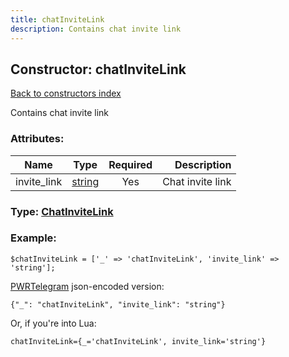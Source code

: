 ```yaml
---
title: chatInviteLink
description: Contains chat invite link
---
```

## Constructor: chatInviteLink  
[Back to constructors index](index.md)



Contains chat invite link

### Attributes:

| Name     |    Type       | Required | Description |
|----------|:-------------:|:--------:|------------:|
|invite\_link|[string](../types/string.md) | Yes|Chat invite link|



### Type: [ChatInviteLink](../types/ChatInviteLink.md)


### Example:

```
$chatInviteLink = ['_' => 'chatInviteLink', 'invite_link' => 'string'];
```  

[PWRTelegram](https://pwrtelegram.xyz) json-encoded version:

```
{"_": "chatInviteLink", "invite_link": "string"}
```


Or, if you're into Lua:  


```
chatInviteLink={_='chatInviteLink', invite_link='string'}

```


